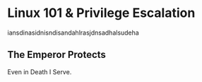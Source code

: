 # Linux 101 & Privilege Escalation

iansdinasidnisndisandahlrasjdnsadhalsudeha

## The Emperor Protects

Even in Death I Serve.
